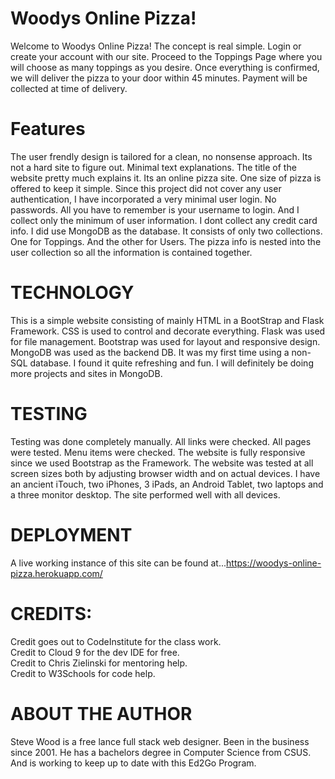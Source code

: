 # Woodys Online Pizza!
Welcome to Woodys Online Pizza!
The concept is real simple.
Login or create your account with our site.
Proceed to the Toppings Page where you will choose as many toppings as you desire.
Once everything is confirmed, we will deliver the pizza to your door within 45 minutes.
Payment will be collected at time of delivery.

# Features
The user frendly design is tailored for a clean, no nonsense approach.
Its not a hard site to figure out.  Minimal text explanations.  The title of the
website pretty much explains it.  Its an online pizza site.
One size of pizza is offered to keep it simple. 
Since this project did not cover any user authentication, I have incorporated a very minimal
user login.  No passwords.  All you have to remember is your username to login.
And I collect only the minimum of user information.  I dont collect any credit card info.
I did use MongoDB as the database.  It consists of only two collections.  One for Toppings.
And the other for Users.  The pizza info is nested into the user collection so all the information is
contained together.

# TECHNOLOGY
This is a simple website consisting of mainly HTML in a BootStrap and Flask Framework.
CSS is used to control and decorate everything.  Flask was used for file management.
Bootstrap was used for layout and responsive design.
MongoDB was used as the backend DB.  It was my first time using a non-SQL database.
I found it quite refreshing and fun.  I will definitely be doing more projects and sites
in MongoDB.

# TESTING
Testing was done completely manually.
All links were checked.  All pages were tested.  Menu items were checked.
The website is fully responsive since we used Bootstrap as the Framework.
The website was tested at all screen sizes both by adjusting browser width and on actual devices.
I have an ancient iTouch, two iPhones, 3 iPads, an Android Tablet, two laptops and a three monitor desktop.
The site performed well with all devices.

# DEPLOYMENT
A live working instance of this site can be found at...https://woodys-online-pizza.herokuapp.com/

# CREDITS:
Credit goes out to CodeInstitute for the class work.<br>
Credit to Cloud 9 for the dev IDE for free.<br>
Credit to Chris Zielinski for mentoring help.<br>
Credit to W3Schools for code help.

# ABOUT THE AUTHOR
Steve Wood is a free lance full stack web designer.
Been in the business since 2001.  He has a bachelors degree in 
Computer Science from CSUS.  And is working to keep up to date with this Ed2Go Program.
